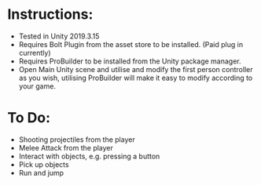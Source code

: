# Instructions:

- Tested in Unity 2019.3.15
- Requires Bolt Plugin from the asset store to be installed. (Paid plug in currently)
- Requires ProBuilder to be installed from the Unity package manager.
- Open Main Unity scene and utilise and modify the first person controller as you wish, utilising ProBuilder will make it easy to modify according to your game.

# To Do:

- Shooting projectiles from the player
- Melee Attack from the player
- Interact with objects, e.g. pressing a button
- Pick up objects
- Run and jump